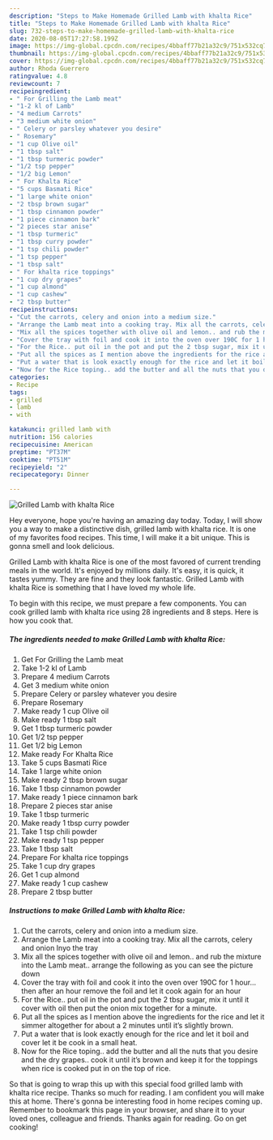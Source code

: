 ```yaml
---
description: "Steps to Make Homemade Grilled Lamb with khalta Rice"
title: "Steps to Make Homemade Grilled Lamb with khalta Rice"
slug: 732-steps-to-make-homemade-grilled-lamb-with-khalta-rice
date: 2020-08-05T17:27:58.199Z
image: https://img-global.cpcdn.com/recipes/4bbaff77b21a32c9/751x532cq70/grilled-lamb-with-khalta-rice-recipe-main-photo.jpg
thumbnail: https://img-global.cpcdn.com/recipes/4bbaff77b21a32c9/751x532cq70/grilled-lamb-with-khalta-rice-recipe-main-photo.jpg
cover: https://img-global.cpcdn.com/recipes/4bbaff77b21a32c9/751x532cq70/grilled-lamb-with-khalta-rice-recipe-main-photo.jpg
author: Rhoda Guerrero
ratingvalue: 4.8
reviewcount: 7
recipeingredient:
- " For Grilling the Lamb meat"
- "1-2 kl of Lamb"
- "4 medium Carrots"
- "3 medium white onion"
- " Celery or parsley whatever you desire"
- " Rosemary"
- "1 cup Olive oil"
- "1 tbsp salt"
- "1 tbsp turmeric powder"
- "1/2 tsp pepper"
- "1/2 big Lemon"
- " For Khalta Rice"
- "5 cups Basmati Rice"
- "1 large white onion"
- "2 tbsp brown sugar"
- "1 tbsp cinnamon powder"
- "1 piece cinnamon bark"
- "2 pieces star anise"
- "1 tbsp turmeric"
- "1 tbsp curry powder"
- "1 tsp chili powder"
- "1 tsp pepper"
- "1 tbsp salt"
- " For khalta rice toppings"
- "1 cup dry grapes"
- "1 cup almond"
- "1 cup cashew"
- "2 tbsp butter"
recipeinstructions:
- "Cut the carrots, celery and onion into a medium size."
- "Arrange the Lamb meat into a cooking tray. Mix all the carrots, celery and onion Inyo the tray"
- "Mix all the spices together with olive oil and lemon.. and rub the mixture into the Lamb meat.. arrange the following as you can see the picture down"
- "Cover the tray with foil and cook it into the oven over 190C for 1 hour... then after an hour remove the foil and let it cook again for an hour"
- "For the Rice.. put oil in the pot and put the 2 tbsp sugar, mix it until it cover with oil then put the onion mix together for a minute."
- "Put all the spices as I mention above the ingredients for the rice and let it simmer altogether for about a 2 minutes until it’s slightly brown."
- "Put a water that is look exactly enough for the rice and let it boil and cover let it be cook in a small heat."
- "Now for the Rice toping.. add the butter and all the nuts that you desire and the dry grapes.. cook it until it’s brown and keep it for the toppings when rice is cooked put in on the top of rice."
categories:
- Recipe
tags:
- grilled
- lamb
- with

katakunci: grilled lamb with 
nutrition: 156 calories
recipecuisine: American
preptime: "PT37M"
cooktime: "PT51M"
recipeyield: "2"
recipecategory: Dinner

---
```



![Grilled Lamb with khalta Rice](https://img-global.cpcdn.com/recipes/4bbaff77b21a32c9/751x532cq70/grilled-lamb-with-khalta-rice-recipe-main-photo.jpg)

Hey everyone, hope you're having an amazing day today. Today, I will show you a way to make a distinctive dish, grilled lamb with khalta rice. It is one of my favorites food recipes. This time, I will make it a bit unique. This is gonna smell and look delicious.

Grilled Lamb with khalta Rice is one of the most favored of current trending meals in the world. It's enjoyed by millions daily. It's easy, it is quick, it tastes yummy. They are fine and they look fantastic. Grilled Lamb with khalta Rice is something that I have loved my whole life.




To begin with this recipe, we must prepare a few components. You can cook grilled lamb with khalta rice using 28 ingredients and 8 steps. Here is how you cook that.

<!--inarticleads1-->

##### The ingredients needed to make Grilled Lamb with khalta Rice:

1. Get  For Grilling the Lamb meat
1. Take 1-2 kl of Lamb
1. Prepare 4 medium Carrots
1. Get 3 medium white onion
1. Prepare  Celery or parsley whatever you desire
1. Prepare  Rosemary
1. Make ready 1 cup Olive oil
1. Make ready 1 tbsp salt
1. Get 1 tbsp turmeric powder
1. Get 1/2 tsp pepper
1. Get 1/2 big Lemon
1. Make ready  For Khalta Rice
1. Take 5 cups Basmati Rice
1. Take 1 large white onion
1. Make ready 2 tbsp brown sugar
1. Take 1 tbsp cinnamon powder
1. Make ready 1 piece cinnamon bark
1. Prepare 2 pieces star anise
1. Take 1 tbsp turmeric
1. Make ready 1 tbsp curry powder
1. Take 1 tsp chili powder
1. Make ready 1 tsp pepper
1. Take 1 tbsp salt
1. Prepare  For khalta rice toppings
1. Take 1 cup dry grapes
1. Get 1 cup almond
1. Make ready 1 cup cashew
1. Prepare 2 tbsp butter




<!--inarticleads2-->

##### Instructions to make Grilled Lamb with khalta Rice:

1. Cut the carrots, celery and onion into a medium size.
1. Arrange the Lamb meat into a cooking tray. Mix all the carrots, celery and onion Inyo the tray
1. Mix all the spices together with olive oil and lemon.. and rub the mixture into the Lamb meat.. arrange the following as you can see the picture down
1. Cover the tray with foil and cook it into the oven over 190C for 1 hour... then after an hour remove the foil and let it cook again for an hour
1. For the Rice.. put oil in the pot and put the 2 tbsp sugar, mix it until it cover with oil then put the onion mix together for a minute.
1. Put all the spices as I mention above the ingredients for the rice and let it simmer altogether for about a 2 minutes until it’s slightly brown.
1. Put a water that is look exactly enough for the rice and let it boil and cover let it be cook in a small heat.
1. Now for the Rice toping.. add the butter and all the nuts that you desire and the dry grapes.. cook it until it’s brown and keep it for the toppings when rice is cooked put in on the top of rice.




So that is going to wrap this up with this special food grilled lamb with khalta rice recipe. Thanks so much for reading. I am confident you will make this at home. There's gonna be interesting food in home recipes coming up. Remember to bookmark this page in your browser, and share it to your loved ones, colleague and friends. Thanks again for reading. Go on get cooking!
